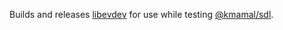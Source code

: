 
Builds and releases [libevdev](https://gitlab.freedesktop.org/libevdev/libevdev) for use while testing [@kmamal/sdl](https://github.com/kmamal/node-sdl).
